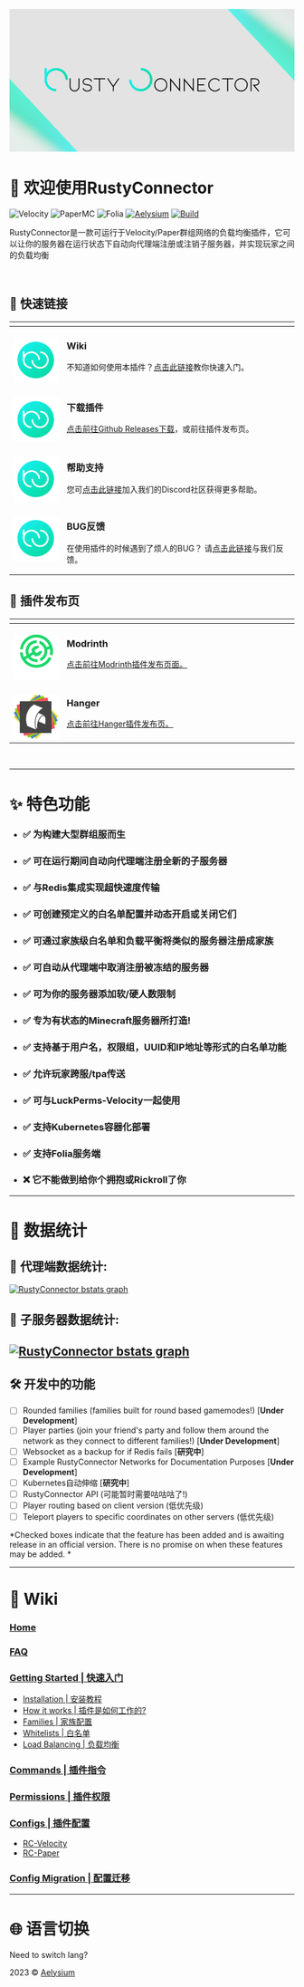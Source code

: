 ![Aelysium Wordmark Image](https://github.com/Aelysium-Group/.github/blob/main/images/rustyconnector-wordmark.png?raw=true)

# 👋 欢迎使用RustyConnector
![Velocity](https://badgen.net/badge/Velocity/3.1.1%20-%203.2.0/1197d1?icon=dockbit)
![PaperMC](https://badgen.net/badge/Paper/1.16%20-%201.20.1/F96854?icon=telegram)
![Folia](https://badgen.net/badge/Folia/Supported/E004BC?icon=maven)
[![Aelysium](https://badgen.net/badge/Discord/Aelysium/5865F2?icon=discord)](https://join.aelysium.group/)
[![Build](https://badgen.net/github/release/Aelysium-Group/rusty-connector?label=Latest%20Stable%20Release&icon=maven)](https://github.com/Aelysium-Group/rusty-connector/releases)

RustyConnector是一款可运行于Velocity/Paper群组网络的负载均衡插件，它可以让你的服务器在运行状态下自动向代理端注册或注销子服务器，并实现玩家之间的负载均衡

<br>

<table>
<thead>
<tr>
<th width="2000" colspan="2">
</th>
</tr>
<h2>🧭 快速链接</h2>
</thead>
<tbody>
<tr>
  <td width="80" align="center" valign="top">
    <br>
    <a href="https://github.com/Aelysium-Group/rusty-connector/wiki"><img src="../images/logo/rc-logo.webp"></a>
  </td>
  <td valign="top">
    <h3>Wiki</h3>
    <p>
      不知道如何使用本插件？<a href="https://github.com/Aelysium-Group/rusty-connector/wiki">点击此链接</a>教你快速入门。
    </p>
  </td>
</tr>
<tr>
  <td width="80" align="center" valign="top">
    <br>
    <a href="https://github.com/Aelysium-Group/rusty-connector/releases"><img src="../images/logo/rc-logo.webp"></a>
  </td>
  <td valign="top">
    <h3>下载插件</h3>
    <p>
      <a href="https://github.com/Aelysium-Group/rusty-connector/releases">点击前往Github Releases下载</a>，或前往插件发布页。
    </p>
  </td>
</tr>
<tr>
  <td width="80" align="center" valign="top">
    <br>
    <a href="https://join.aelysium.group"><img src="../images/logo/rc-logo.webp"></a>
  </td>
  <td>
    <h3>帮助支持</h3>
    <p>
      您可<a href="https://join.aelysium.group">点击此链接</a>加入我们的Discord社区获得更多帮助。
    </p>
  </td>
</tr>
<tr>
  <td width="80" align="center" valign="top">
    <br>
    <a href="https://github.com/Aelysium-Group/rusty-connector/issues"><img src="../images/logo/rc-logo.webp"></a>
  </td>
  <td>
    <h3>BUG反馈</h3>
    <p>
      在使用插件的时候遇到了烦人的BUG？ 请<a href="https://github.com/Aelysium-Group/rusty-connector/issues">点击此链接</a>与我们反馈。
    </p>
  </td>
</tr>
</tbody>
</table>

<table>
<thead>
<tr>
<th width="2000" colspan="2">
</th>
</tr>
<h2>🚀 插件发布页</h2>
</thead>
<tbody>
<tr>
  <td width="80" align="center" valign="top">
    <br>
    <a href="https://modrinth.com/plugin/rustyconnector"><img src="../images/logo/modrinth.svg"></a>
  </td>
  <td valign="top">
    <h3>Modrinth</h3>
    <p>
      <a href="https://modrinth.com/plugin/rustyconnector">点击前往Modrinth插件发布页面。</a>
    </p>
  </td>
</tr>
<tr>
  <td width="80" align="center" valign="top">
    <br>
    <a href="https://hangar.papermc.io/nathan-i-martin/RustyConnector"><img src="../images/logo/hanger.svg"></a>
  </td>
  <td valign="top">
    <h3>Hanger</h3>
    <p>
      <a href="https://hangar.papermc.io/nathan-i-martin/RustyConnector">点击前往Hanger插件发布页。</a>
    </p>
  </td>
</tr>
</tbody>
</table>

<br>

---
# ✨ 特色功能
- ### ✅ 为构建大型群组服而生
- ### ✅ 可在运行期间自动向代理端注册全新的子服务器
- ### ✅ 与Redis集成实现超快速度传输
- ### ✅ 可创建预定义的白名单配置并动态开启或关闭它们
- ### ✅ 可通过家族级白名单和负载平衡将类似的服务器注册成家族
- ### ✅ 可自动从代理端中取消注册被冻结的服务器
- ### ✅ 可为你的服务器添加软/硬人数限制
- ### ✅ 专为有状态的Minecraft服务器所打造!
- ### ✅ 支持基于用户名，权限组，UUID和IP地址等形式的白名单功能
- ### ✅ 允许玩家跨服/tpa传送
- ### ✅ 可与LuckPerms-Velocity一起使用
- ### ✅ 支持Kubernetes容器化部署
- ### ✅ 支持Folia服务端
- ### ❌ 它不能做到给你个拥抱或Rickroll了你

---
# 🎨 数据统计


## 🌌 代理端数据统计:
[![RustyConnector bstats graph](https://bstats.org/signatures/velocity/RustyConnector.svg)](https://bstats.org/signatures/velocity/RustyConnector.svg)
## 🌌 子服务器数据统计:
[![RustyConnector bstats graph](https://bstats.org/signatures/bukkit/RustyConnector.svg)](https://bstats.org/signatures/bukkit/RustyConnector.svg)
---
## 🛠 开发中的功能
- [ ] Rounded families (families built for round based gamemodes!) [__Under Development__]
- [ ] Player parties (join your friend's party and follow them around the network as they connect to different families!) [__Under Development__]
- [ ] Websocket as a backup for if Redis fails [__研究中__]
- [ ] Example RustyConnector Networks for Documentation Purposes [__Under Development__]
- [ ] Kubernetes自动伸缩 [__研究中__]
- [ ] RustyConnector API (可能暂时需要咕咕咕了!)
- [ ] Player routing based on client version (低优先级)
- [ ] Teleport players to specific coordinates on other servers (低优先级)

\*Checked boxes indicate that the feature has been added and is awaiting release in an official version. There is no promise on when these features may be added.
\*

---

# 📖 Wiki
### [Home](https://github.com/Aelysium-Group/rusty-connector/wiki)
### [FAQ](https://github.com/Aelysium-Group/rusty-connector/wiki#faq)
### [Getting Started | 快速入门](https://github.com/Aelysium-Group/rusty-connector/wiki/Getting-Started-(First-Time))
  - [Installation | 安装教程](https://github.com/Aelysium-Group/rusty-connector/wiki/Getting-Started-(First-Time))
  - [How it works | 插件是如何工作的?](https://github.com/Aelysium-Group/rusty-connector/wiki/Getting-Started-(First-Time)#how-it-works)
  - [Families | 家族配置](https://github.com/Aelysium-Group/rusty-connector/wiki/Family)
  - [Whitelists | 白名单](https://github.com/Aelysium-Group/rusty-connector/wiki/Whitelist)
  - [Load Balancing | 负载均衡](https://github.com/Aelysium-Group/rusty-connector/wiki/Family#load-balancing)
### [Commands | 插件指令](https://github.com/Aelysium-Group/rusty-connector/wiki/Commands)
### [Permissions | 插件权限](https://github.com/Aelysium-Group/rusty-connector/wiki/Permissions)
### [Configs | 插件配置](https://github.com/Aelysium-Group/rusty-connector/wiki/Config-Migration)
  - [RC-Velocity](https://github.com/Aelysium-Group/rusty-connector/wiki/Config-v2#rc-velocity)
  - [RC-Paper](https://github.com/Aelysium-Group/rusty-connector/wiki/Config-v2#rc-paper)
### [Config Migration | 配置迁移](https://github.com/Aelysium-Group/rusty-connector/wiki/Config-Migration)

---
# <a id=""></a>🌐 语言切换

Need to switch lang?

2023 © [Aelysium](https://www.aelysium.group)